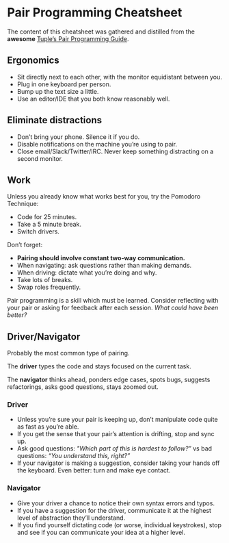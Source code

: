 # Pair Programming Cheatsheet

The content of this cheatsheet was gathered and distilled from the **awesome** [Tuple’s Pair Programming Guide](https://tuple.app/pair-programming-guide/).

## Ergonomics

- Sit directly next to each other, with the monitor equidistant between you.
- Plug in one keyboard per person.
- Bump up the text size a little.
- Use an editor/IDE that you both know reasonably well.

## Eliminate distractions

- Don’t bring your phone. Silence it if you do.
- Disable notifications on the machine you’re using to pair.
- Close email/Slack/Twitter/IRC. Never keep something distracting on a second monitor.

## Work

Unless you already know what works best for you, try the Pomodoro Technique:

- Code for 25 minutes.
- Take a 5 minute break.
- Switch drivers.

Don’t forget:

- **Pairing should involve constant two-way communication.**
- When navigating: ask questions rather than making demands.
- When driving: dictate what you’re doing and why.
- Take lots of breaks.
- Swap roles frequently.

Pair programming is a skill which must be learned. Consider reflecting with your pair or asking for feedback after each session. _What could have been better?_

## Driver/Navigator

Probably the most common type of pairing.

The **driver** types the code and stays focused on the current task.

The **navigator** thinks ahead, ponders edge cases, spots bugs, suggests refactorings, asks good questions, stays zoomed out.

### Driver

- Unless you’re sure your pair is keeping up, don’t manipulate code quite as fast as you’re able.
- If you get the sense that your pair’s attention is drifting, stop and sync up.
- Ask good questions: _"Which part of this is hardest to follow?”_ vs bad questions: _“You understand this, right?”_
- If your navigator is making a suggestion, consider taking your hands off the keyboard. Even better: turn and make eye contact.

### Navigator

- Give your driver a chance to notice their own syntax errors and typos.
- If you have a suggestion for the driver, communicate it at the highest level of abstraction they’ll understand.
- If you find yourself dictating code (or worse, individual keystrokes), stop and see if you can communicate your idea at a higher level.
